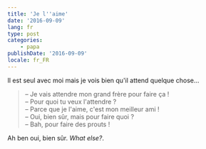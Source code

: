 ```yaml
---
title: 'Je l''aime'
date: '2016-09-09'
lang: fr
type: post
categories:
    - papa
publishDate: '2016-09-09'
locale: fr_FR
---
```


Il est seul avec moi mais je vois bien qu'il attend quelque chose…

<!-- more -->

> – Je vais attendre mon grand frère pour faire ça !  
> – Pour quoi tu veux l'attendre ?  
> – Parce que je l'aime, c'est mon meilleur ami !  
> – Oui, bien sûr, mais pour faire quoi ?  
> – Bah, pour faire des prouts !

Ah ben oui, bien sûr. <em lang="en">What else?</em>.